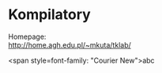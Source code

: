 # Kompilatory

Homepage:  
http://home.agh.edu.pl/~mkuta/tklab/

<span style=font-family: "Courier New">abc</span>
